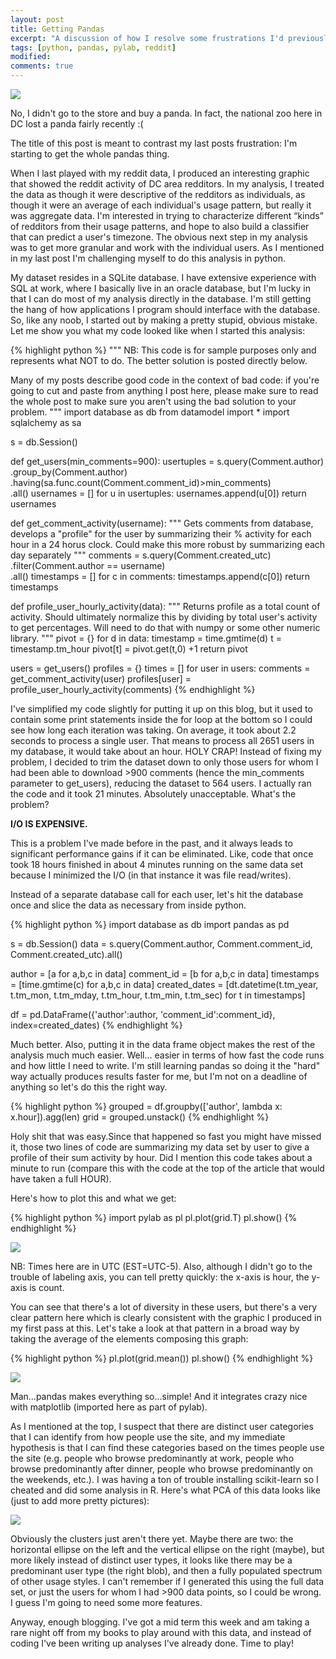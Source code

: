 ```yaml
---
layout: post
title: Getting Pandas
excerpt: "A discussion of how I resolve some frustrations I'd previously encountered with python's pandas package"
tags: [python, pandas, pylab, reddit]
modified:
comments: true
---
```


![](/images/getting_pandas/batman_panda.jpg)

No, I didn't go to the store and buy a panda. In fact, the national zoo here in DC lost a panda fairly recently :(

The title of this post is meant to contrast my last posts frustration: I'm starting to get the whole pandas thing.

When I last played with my reddit data, I produced an interesting graphic that showed the reddit activity of DC area redditors. In my analysis, I treated the data as though it were descriptive of the redditors as individuals, as though it were an average of each individual's usage pattern, but really it was aggregate data. I'm interested in trying to characterize different “kinds” of redditors from their usage patterns, and hope to also build a classifier that can predict a user's timezone. The obvious next step in my analysis was to get more granular and work with the individual users. As I mentioned in my last post I'm challenging myself to do this analysis in python.

My dataset resides in a SQLite database. I have extensive experience with SQL at work, where I basically live in an oracle database, but I'm lucky in that I can do most of my analysis directly in the database. I'm still getting the hang of how applications I program should interface with the database. So, like any noob, I started out by making a pretty stupid, obvious mistake. Let me show you what my code looked like when I started this analysis:

{% highlight python %}
"""
NB: This code is for sample purposes only and represents
what NOT to do. The better solution is posted directly below.

Many of my posts describe good code in the context of bad code:
if you're going to cut and paste from anything I post here, please
make sure to read the whole post to make sure you aren't using the
bad solution to your problem.
"""
import database as db
from datamodel import *
import sqlalchemy as sa

s = db.Session()

def get_users(min_comments=900):
    usertuples = s.query(Comment.author) \
    .group_by(Comment.author) \
    .having(sa.func.count(Comment.comment_id)>min_comments) \
    .all()
    usernames = []
    for u in usertuples:
        usernames.append(u[0])
    return usernames

def get_comment_activity(username):
    """
    Gets comments from database, develops a "profile" for the user by
    summarizing their % activity for each hour in a 24 horus clock.
    Could make this more robust by summarizing each day separately
    """
    comments = s.query(Comment.created_utc)\
            .filter(Comment.author == username)\
            .all()
    timestamps = []
    for c in comments:
        timestamps.append(c[0])
    return timestamps

def profile_user_hourly_activity(data):
    """
    Returns profile as a total count of activity.
    Should ultimately normalize this by dividing by total user's activity
    to get percentages. Will need to do that with numpy or some other
    numeric library.
    """
    pivot = {}
    for d in data:
        timestamp = time.gmtime(d)
        t = timestamp.tm_hour
        pivot[t] = pivot.get(t,0) +1
    return pivot

users = get_users()
profiles = {}
times = []
for user in users:
    comments = get_comment_activity(user)
    profiles[user] = profile_user_hourly_activity(comments)
{% endhighlight %}

I've simplified my code slightly for putting it up on this blog, but it used to contain some print statements inside the for loop at the bottom so I could see how long each iteration was taking. On average, it took about 2.2 seconds to process a single user. That means to process all 2651 users in my database, it would take about an hour. HOLY CRAP! Instead of fixing my problem, I decided to trim the dataset down to only those users for whom I had been able to download >900 comments (hence the min_comments parameter to get_users), reducing the dataset to 564 users. I actually ran the code and it took 21 minutes. Absolutely unacceptable. What's the problem?

**I/O IS EXPENSIVE.**

This is a problem I've made before in the past, and it always leads to significant performance gains if it can be eliminated. Like, code that once took 18 hours finished in about 4 minutes running on the same data set because I minimized the I/O (in that instance it was file read/writes).

Instead of a separate database call for each user, let's hit the database once and slice the data as necessary from inside python.

{% highlight python %}
import database as db
import pandas as pd

s = db.Session()
data = s.query(Comment.author, Comment.comment_id, Comment.created_utc).all()

author        = [a for a,b,c in data]
comment_id    = [b for a,b,c in data]
timestamps    = [time.gmtime(c) for a,b,c in data]
created_dates = [dt.datetime(t.tm_year, t.tm_mon, t.tm_mday, t.tm_hour, t.tm_min, t.tm_sec) for t in timestamps]

df = pd.DataFrame({'author':author, 'comment_id':comment_id}, index=created_dates)
{% endhighlight %}

Much better. Also, putting it in the data frame object makes the rest of the analysis much much easier. Well... easier in terms of how fast the code runs and how little I need to write. I'm still learning pandas so doing it the "hard" way actually produces results faster for me, but I'm not on a deadline of anything so let's do this the right way.

{% highlight python %}
grouped = df.groupby(['author', lambda x: x.hour]).agg(len)
grid    = grouped.unstack()
{% endhighlight %}

Holy shit that was easy.Since that happened so fast you might have missed it, those two lines of code are summarizing my data set by user to give a profile of their sum activity by hour. Did I mention this code takes about a minute to run (compare this with the code at the top of the article that would have taken a full HOUR).

Here's how to plot this and what we get:

{% highlight python %}
import pylab as pl
pl.plot(grid.T)
pl.show()
{% endhighlight %}

![](/images/getting_pandas/all_users-unnormalized2.png)

NB: Times here are in UTC (EST=UTC-5). Also, although I didn't go to the trouble of labeling axis, you can tell pretty quickly: the x-axis is hour, the y-axis is count.

You can see that there's a lot of diversity in these users, but there's a very clear pattern here which is clearly consistent with the graphic I produced in my first pass at this. Let's take a look at that pattern in a broad way by taking the average of the elements composing this graph:

{% highlight python %}
pl.plot(grid.mean())
pl.show()
{% endhighlight %}

![](/images/getting_pandas/mean_activity_over_all_dcusers.png)

Man...pandas makes everything so...simple! And it integrates crazy nice with matplotlib (imported here as part of pylab).

As I mentioned at the top, I suspect that there are distinct user categories that I can identify from how people use the site, and my immediate hypothesis is that I can find these categories based on the times people use the site (e.g. people who browse predominantly at work, people who browse predominantly after dinner, people who browse predominantly on the weekends, etc.). I was having a ton of trouble installing scikit-learn so I cheated and did some analysis in R. Here's what PCA of this data looks like (just to add more pretty pictures):

![](/images/getting_pandas/pca-isolated_ithink.jpeg)

Obviously the clusters just aren't there yet. Maybe there are two: the horizontal ellipse on the left and the vertical ellipse on the right (maybe), but more likely instead of distinct user types, it looks like there may be a predominant user type (the right blob), and then a fully populated spectrum of other usage styles. I can't remember if I generated this using the full data set, or just the users for whom I had >900 data points, so I could be wrong. I guess I'm going to need some more features.

Anyway, enough blogging. I've got a mid term this week and am taking a rare night off from my books to play around with this data, and instead of coding I've been writing up analyses I've already done. Time to play!